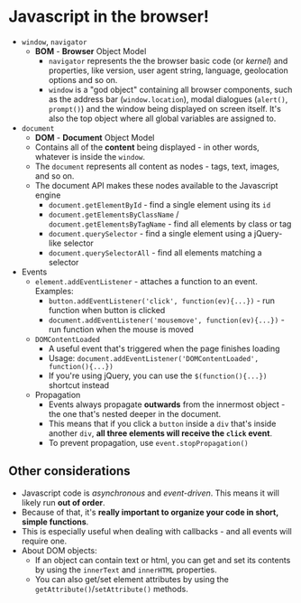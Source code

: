 # Javascript in the browser!

* `window`, `navigator`
  * **BOM** - **Browser** Object Model
    * `navigator` represents the the browser basic code (or _kernel_) and properties, like version, user agent string, language, geolocation options and so on.
    * `window` is a "god object" containing all browser components, such as the address bar (`window.location`), modal dialogues (`alert()`, `prompt()`) and the window being displayed on screen itself. It's also the top object where all global variables are assigned to.
* `document`
  * **DOM** - **Document** Object Model
  * Contains all of the **content** being displayed - in other words, whatever is inside the `window`.
  * The `document` represents all content as nodes - tags, text, images, and so on.
  * The document API makes these nodes available to the Javascript engine
    * `document.getElementById` - find a single element using its `id`
    * `document.getElementsByClassName` / `document.getElementsByTagName` - find all elements by class or tag
    * `document.querySelector` - find a single element using a jQuery-like selector
    * `document.querySelectorAll` - find all elements matching a selector
* Events
  * `element.addEventListener` - attaches a function to an event. Examples:
    * `button.addEventListener('click', function(ev){...})` - run function when button is clicked
    * `document.addEventListener('mousemove', function(ev){...})` - run function when the mouse is moved
  * `DOMContentLoaded`
    * A useful event that's triggered when the page finishes loading
    * Usage: `document.addEventListener('DOMContentLoaded', function(){...})`
    * If you're using jQuery, you can use the `$(function(){...})` shortcut instead
  * Propagation
    * Events always propagate **outwards** from the innermost object - the one that's nested deeper in the document.
    * This means that if you click a `button` inside a `div` that's inside another `div`, **all three elements will receive the `click` event**.
    * To prevent propagation, use `event.stopPropagation()`

## Other considerations
* Javascript code is _asynchronous_ and _event-driven_. This means it will likely run **out of order**.
* Because of that, it's **really important to organize your code in short, simple functions**.
* This is especially useful when dealing with callbacks - and all events will require one.
* About DOM objects:
  * If an object can contain text or html, you can get and set its contents by using the `innerText` and `innerHTML` properties.
  * You can also get/set element attributes by using the `getAttribute()`/`setAttribute()` methods.
